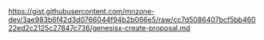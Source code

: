 https://gist.githubusercontent.com/mnzone-dev/3ae983b6f42d3d0766044f94b2b066e5/raw/cc7d5086407bcf5bb46022ed2c2125c27847c736/genesisx-create-proposal.md
